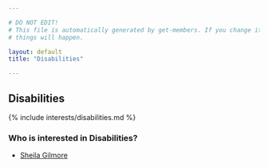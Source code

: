 ```yaml
---

# DO NOT EDIT!
# This file is automatically generated by get-members. If you change it, bad
# things will happen.

layout: default
title: "Disabilities"

---
```


## Disabilities

{% include interests/disabilities.md %}

### Who is interested in Disabilities?


* [Sheila Gilmore](/members/sheila-gilmore.html)

